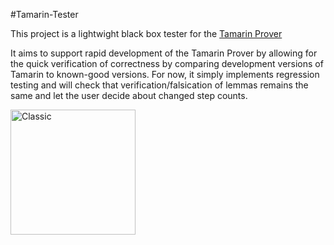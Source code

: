 #Tamarin-Tester

This project is a lightwight black box tester for the [Tamarin Prover](https://github.com/tamarin-prover/tamarin-prover)

It aims to support rapid development of the Tamarin Prover by allowing for the quick verification of correctness by comparing development versions of Tamarin to known-good versions.  For now, it simply implements regression testing and will check that verification/falsication of lemmas remains the same and let the user decide about changed step counts.  

<img src="https://asciinema.org/a/63ndwceeux0uzooblzdh39ei9.png" alt="Classic" width="200">
